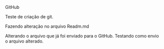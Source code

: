 GitHub

Teste de criação de git.

Fazendo alteração no arquivo Readm.md

Alterando o arquivo que já foi enviado para o GitHub. Testando como envio o arquivo alterado.
